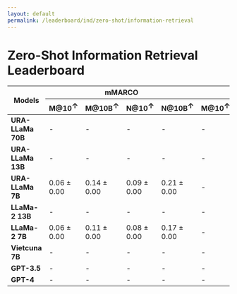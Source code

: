 ```yaml
---
layout: default
permalink: /leaderboard/ind/zero-shot/information-retrieval
---
```

# Zero-Shot Information Retrieval Leaderboard

<table class="table table-bordered table-sm w-100 dtHorizontalTable" cellspacing="0">
    <thead>
        <tr>
            <th rowspan="2" class="text-center align-middle"><b>Models</b></th>
            <th colspan="4" class="text-center"><b>mMARCO</b></th>
            <th colspan="4" class="text-center"><b>mRobust04</b></th>
        </tr>
        <tr>
            <th class="text-center"><b>M@10<span style="vertical-align: super;">↑</span></b></th>
            <th class="text-center"><b>M@10B<span style="vertical-align: super;">↑</span></b></th>
            <th class="text-center"><b>N@10<span style="vertical-align: super;">↑</span></b></th>
            <th class="text-center"><b>N@10B<span style="vertical-align: super;">↑</span></b></th>
            <th class="text-center"><b>M@10<span style="vertical-align: super;">↑</span></b></th>
            <th class="text-center"><b>M@10B<span style="vertical-align: super;">↑</span></b></th>
            <th class="text-center"><b>N@10<span style="vertical-align: super;">↑</span></b></th>
            <th class="text-center"><b>N@10B<span style="vertical-align: super;">↑</span></b></th>
        </tr>
    </thead>
    <tbody>
        <tr>
            <td class="text-center"><b>URA-LLaMa 70B</b></td>
            <td class="text-center">-</td>
            <td class="text-center">-</td>
            <td class="text-center">-</td>
            <td class="text-center">-</td>
            <td class="text-center">-</td>
            <td class="text-center">-</td>
            <td class="text-center">-</td>
            <td class="text-center">-</td>
        </tr>
        <tr>
            <td class="text-center"><b>URA-LLaMa 13B</b></td>
            <td class="text-center">-</td>
            <td class="text-center">-</td>
            <td class="text-center">-</td>
            <td class="text-center">-</td>
            <td class="text-center">-</td>
            <td class="text-center">-</td>
            <td class="text-center">-</td>
            <td class="text-center">-</td>
        </tr>
        <tr>
            <td class="text-center"><b>URA-LLaMa 7B</b></td>
            <td class="text-center">0.06 ± 0.00</td>
            <td class="text-center">0.14 ± 0.00</td>
            <td class="text-center">0.09 ± 0.00</td>
            <td class="text-center">0.21 ± 0.00</td>
            <td class="text-center">-</td>
            <td class="text-center">-</td>
            <td class="text-center">-</td>
            <td class="text-center">-</td>
        </tr>
        <tr>
            <td class="text-center"><b>LLaMa-2 13B</b></td>
            <td class="text-center">-</td>
            <td class="text-center">-</td>
            <td class="text-center">-</td>
            <td class="text-center">-</td>
            <td class="text-center">-</td>
            <td class="text-center">-</td>
            <td class="text-center">-</td>
            <td class="text-center">-</td>
        </tr>
        <tr>
            <td class="text-center"><b>LLaMa-2 7B</b></td>
            <td class="text-center">0.06 ± 0.00</td>
            <td class="text-center">0.11 ± 0.00</td>
            <td class="text-center">0.08 ± 0.00</td>
            <td class="text-center">0.17 ± 0.00</td>
            <td class="text-center">-</td>
            <td class="text-center">-</td>
            <td class="text-center">-</td>
            <td class="text-center">-</td>
        </tr>
        <tr>
            <td class="text-center"><b>Vietcuna 7B</b></td>
            <td class="text-center">-</td>
            <td class="text-center">-</td>
            <td class="text-center">-</td>
            <td class="text-center">-</td>
            <td class="text-center">-</td>
            <td class="text-center">-</td>
            <td class="text-center">-</td>
            <td class="text-center">-</td>
        </tr>
        <tr>
            <td class="text-center"><b>GPT-3.5</b></td>
            <td class="text-center">-</td>
            <td class="text-center">-</td>
            <td class="text-center">-</td>
            <td class="text-center">-</td>
            <td class="text-center">-</td>
            <td class="text-center">-</td>
            <td class="text-center">-</td>
            <td class="text-center">-</td>
        </tr>
        <tr>
            <td class="text-center"><b>GPT-4</b></td>
            <td class="text-center">-</td>
            <td class="text-center">-</td>
            <td class="text-center">-</td>
            <td class="text-center">-</td>
            <td class="text-center">-</td>
            <td class="text-center">-</td>
            <td class="text-center">-</td>
            <td class="text-center">-</td>
        </tr>
    </tbody>
</table>
